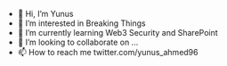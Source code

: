 - 👋 Hi, I’m Yunus
- 👀 I’m interested in Breaking Things
- 🌱 I’m currently learning Web3 Security and SharePoint
- 💞️ I’m looking to collaborate on ...
- 📫 How to reach me twitter.com/yunus_ahmed96

<!---
Yunus96/Yunus96 is a ✨ special ✨ repository because its `README.md` (this file) appears on your GitHub profile.
You can click the Preview link to take a look at your changes.
--->
